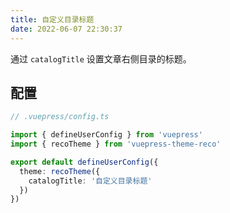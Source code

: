 ```yaml
---
title: 自定义目录标题
date: 2022-06-07 22:30:37
---
```


通过 `catalogTitle` 设置文章右侧目录的标题。

## 配置

```ts
// .vuepress/config.ts

import { defineUserConfig } from 'vuepress'
import { recoTheme } from 'vuepress-theme-reco'

export default defineUserConfig({
  theme: recoTheme({
    catalogTitle: '自定义目录标题'
  })
})
```